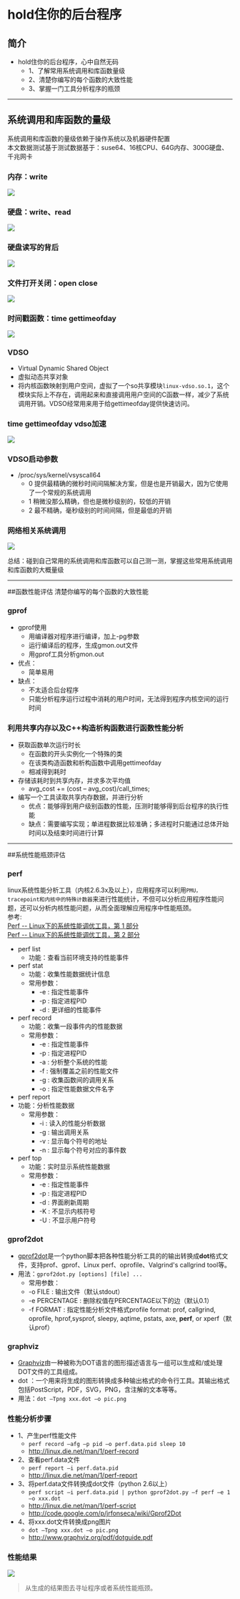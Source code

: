 # hold住你的后台程序

## 简介  
*  hold住你的后台程序，心中自然无码
	*  1、了解常用系统调用和库函数量级
	*  2、清楚你编写的每个函数的大致性能
	*  3、掌握一门工具分析程序的瓶颈 
  
---

## 系统调用和库函数的量级  

系统调用和库函数的量级依赖于操作系统以及机器硬件配置   
本文数据测试基于测试数据基于：suse64、16核CPU、64G内存、300G硬盘、千兆网卡  

### 内存：write
![](https://github.com/zfengzhen/Blog/blob/master/img/hold%E4%BD%8F%E4%BD%A0%E7%9A%84%E5%90%8E%E5%8F%B0%E7%A8%8B%E5%BA%8F_memory_write.jpg)  
  
### 硬盘：write、read
![](https://github.com/zfengzhen/Blog/blob/master/img/hold%E4%BD%8F%E4%BD%A0%E7%9A%84%E5%90%8E%E5%8F%B0%E7%A8%8B%E5%BA%8F_disk_write_read.jpg)  
  
### 硬盘读写的背后
![](https://github.com/zfengzhen/Blog/blob/master/img/hold%E4%BD%8F%E4%BD%A0%E7%9A%84%E5%90%8E%E5%8F%B0%E7%A8%8B%E5%BA%8F_%E7%A3%81%E7%9B%98%E8%AF%BB%E5%86%99%E8%83%8C%E5%90%8E.jpg)  
  
### 文件打开关闭：open close
![](https://github.com/zfengzhen/Blog/blob/master/img/hold%E4%BD%8F%E4%BD%A0%E7%9A%84%E5%90%8E%E5%8F%B0%E7%A8%8B%E5%BA%8F_open_close.jpg)  
  
### 时间戳函数：time gettimeofday
![](https://github.com/zfengzhen/Blog/blob/master/img/hold%E4%BD%8F%E4%BD%A0%E7%9A%84%E5%90%8E%E5%8F%B0%E7%A8%8B%E5%BA%8F_time.jpg)  
  
### VDSO
* Virtual Dynamic Shared Object
* 虚拟动态共享对象
* 将内核函数映射到用户空间，虚拟了一个so共享模块`linux-vdso.so.1`，这个模块实际上不存在，调用起来和直接调用用户空间的C函数一样，减少了系统调用开销。VDSO经常用来用于给gettimeofday提供快速访问。   
  
### time gettimeofday vdso加速
![](https://github.com/zfengzhen/Blog/blob/master/img/hold%E4%BD%8F%E4%BD%A0%E7%9A%84%E5%90%8E%E5%8F%B0%E7%A8%8B%E5%BA%8F_time_vdso.jpg)  
  
### VDSO启动参数
* /proc/sys/kernel/vsyscall64
	* 0 提供最精确的微秒时间间隔解决方案，但是也是开销最大，因为它使用了一个常规的系统调用
	* 1 稍微没那么精确，但也是微秒级别的，较低的开销
	* 2 最不精确，毫秒级别的时间间隔，但是最低的开销
  
### 网络相关系统调用  
![](https://github.com/zfengzhen/Blog/blob/master/img/hold%E4%BD%8F%E4%BD%A0%E7%9A%84%E5%90%8E%E5%8F%B0%E7%A8%8B%E5%BA%8F_%E7%BD%91%E7%BB%9C%E7%9B%B8%E5%85%B3%E7%B3%BB%E7%BB%9F%E8%B0%83%E7%94%A8.jpg)  
  
总结：碰到自己常用的系统调用和库函数可以自己测一测，掌握这些常用系统调用和库函数的大概量级

---

##函数性能评估
清楚你编写的每个函数的大致性能   
  
### gprof
* gprof使用
	* 用编译器对程序进行编译，加上-pg参数
	* 运行编译后的程序，生成gmon.out文件
	* 用gprof工具分析gmon.out
* 优点：
	* 简单易用
* 缺点：
	* 不太适合后台程序
	* 只能分析程序运行过程中消耗的用户时间，无法得到程序内核空间的运行时间  
  
### 利用共享内存以及C++构造析构函数进行函数性能分析
* 获取函数单次运行时长
	* 在函数的开头实例化一个特殊的类
	* 在该类构造函数和析构函数中调用gettimeofday
	* 相减得到耗时
* 存储该耗时到共享内存，并求多次平均值
	* avg_cost += (cost – avg_cost)/call_times;
* 编写一个工具读取共享内存数据，并进行分析 
	* 优点：能够得到用户级别函数的性能，压测时能够得到后台程序的执行性能
	* 缺点：需要编写实现；单进程数据比较准确；多进程时只能通过总体开始时间以及结束时间进行计算
  
---
  
##系统性能瓶颈评估
  
### perf  
linux系统性能分析工具（内核2.6.3x及以上），应用程序可以利用`PMU，tracepoint和内核中的特殊计数器`来进行性能统计，不但可以分析应用程序性能问题，还可以分析内核性能问题，从而全面理解应用程序中性能瓶颈。  
参考:        
[Perf -- Linux下的系统性能调优工具，第 1 部分](http://www.ibm.com/developerworks/cn/linux/l-cn-perf1/)     
[Perf -- Linux下的系统性能调优工具，第 2 部分](http://www.ibm.com/developerworks/cn/linux/l-cn-perf2/)      
  
* perf list
	* 功能：查看当前环境支持的性能事件
* perf stat
	* 功能：收集性能数据统计信息
	* 常用参数：
		* -e <event> : 指定性能事件
		* -p <n> : 指定进程PID
		* -d : 更详细的性能事件
* perf record
	* 功能：收集一段事件内的性能数据
	* 常用参数：
		* -e <event> : 指定性能事件
		* -p <n> : 指定进程PID
		* -a : 分析整个系统的性能
		* -f : 强制覆盖之前的性能文件
		* -g : 收集函数间的调用关系
		* -o <file>: 指定性能数据文件名字
* perf report
* 功能：分析性能数据
	* 常用参数：
		* -i <file> : 读入的性能分析数据
		* -g : 输出调用关系
		* -v : 显示每个符号的地址
		* -n : 显示每个符号对应的事件数
* perf top
	* 功能：实时显示系统性能数据
	* 常用参数：
		* -e <event> : 指定性能事件
		* -p <n> : 指定进程PID
		* -d : 界面刷新周期
		* -K : 不显示内核符号
		* -U : 不显示用户符号

### gprof2dot
* [gprof2dot](http://code.google.com/p/jrfonseca/wiki/Gprof2Dot)是一个python脚本把各种性能分析工具的的输出转换成**dot**格式文件，支持prof、gprof、Linux perf、oprofile、Valgrind's callgrind tool等。
* 用法：`gprof2dot.py [options] [file] ...`
	* 常用参数：
	* -o FILE : 输出文件（默认stdout）
	* -e PERCENTAGE : 删除权值在PERCENTAGE以下的边（默认0.1）
	* -f FORMAT : 指定性能分析文件格式profile format: prof, callgrind, oprofile, hprof,sysprof, sleepy, aqtime, pstats, axe, **perf**, or xperf（默认prof）
  
### graphviz
* [Graphviz](http://www.graphviz.org/)由一种被称为DOT语言的图形描述语言与一组可以生成和/或处理DOT文件的工具组成。
* dot ：一个用来将生成的图形转换成多种输出格式的命令行工具。其输出格式包括PostScript，PDF，SVG，PNG，含注解的文本等等。
* 用法：`dot –Tpng xxx.dot –o pic.png`
   
### 性能分析步骤
* 1、产生perf性能文件
	* `perf record –afg –p pid –o perf.data.pid sleep 10`
	* http://linux.die.net/man/1/perf-record
* 2、查看perf.data文件
	* `perf report –i perf.data.pid`
	* http://linux.die.net/man/1/perf-report
* 3、将perf.data文件转换成dot文件（python 2.6以上）
	* `perf script –i perf.data.pid | python gprof2dot.py –f perf –e 1 –o xxx.dot`
	* http://linux.die.net/man/1/perf-script
	* http://code.google.com/p/jrfonseca/wiki/Gprof2Dot
* 4、将xxx.dot文件转换成png图片
	* `dot –Tpng xxx.dot –o pic.png`
	* http://www.graphviz.org/pdf/dotguide.pdf
  
### 性能结果
![](https://github.com/zfengzhen/Blog/blob/master/img/perf_graph.png)

> 从生成的结果图去寻址程序或者系统性能瓶颈。